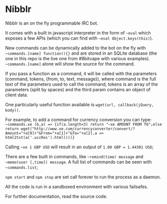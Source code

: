 Nibblr
======

Nibblr is an on the fly programmable IRC bot.

It comes with a built in javascript interpreter in the form of `~eval` which exposes a few APIs (which you can find with `~eval Object.keys(this)`).

New commands can be dynamically added to the bot on the fly with `~commands.[name] function(){}` and are stored in an SQLite database (the one in this repo is the live one from #8bitvape with various examples). `~commands.[name]` alone will show the source for the command.

If you pass a function as a command, it will be called with the parameters (command, tokens, {from, to, text, message}), where command is the full text of the parameters used to call the command, tokens is an array of the parameters (split by spaces) and the third param contains an object of client data.

One particularly useful function available is `wget(url, callback(jQuery, body))`. 

For example, to add a command for currency conversion you can type: `~commands.xe (b,a) => {if(a.length<3) return "~xe AMOUNT FROM TO";else return wget("http://www.xe.com/currencyconverter/convert/?Amount="+a[0]+"&From="+a[1]+"&To="+a[2],a => html2txt(a('.uccRes').html()))}`

Calling `~xe 1 GBP USD` will result in an output of `1.00 GBP = 1.44301 USD`;

There are a few built in commands, like `~remind(time) message` and `~memo(user [,time]) message`. A full list of commands can be seen with `~commands.list`;

`npm start` and `npm stop` are set call forever to run the process as a daemon.

All the code is run in a sandboxed environment with various failsafes.

For further documentation, read the source code.